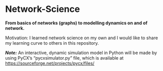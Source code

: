 # Network-Science
**From basics of networks (graphs) to modelling dynamics on and of network.**

Motivation: I learned network science on my own and I would like to share my learning curve to others in this repository. 

***Note:*** An interactive, dynamic simulation model in Python will be made by using PyCX’s “pycxsimulator.py” file, which is available at https://sourceforge.net/projects/pycx/files/
